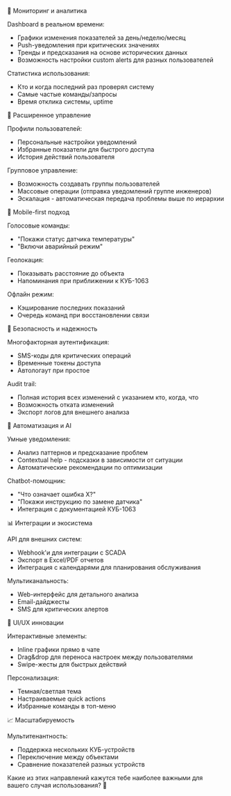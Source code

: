 


  🎯 Мониторинг и аналитика

  Dashboard в реальном времени:
  - Графики изменения показателей за день/неделю/месяц
  - Push-уведомления при критических значениях
  - Тренды и предсказания на основе исторических данных
  - Возможность настройки custom alerts для разных
  пользователей

  Статистика использования:
  - Кто и когда последний раз проверял систему
  - Самые частые команды/запросы
  - Время отклика системы, uptime

  🔧 Расширенное управление

  Профили пользователей:
  - Персональные настройки уведомлений
  - Избранные показатели для быстрого доступа
  - История действий пользователя

  Групповое управление:
  - Возможность создавать группы пользователей
  - Массовые операции (отправка уведомлений группе инженеров)
  - Эскалация - автоматическая передача проблемы выше по
  иерархии

  📱 Mobile-first подход

  Голосовые команды:
  - "Покажи статус датчика температуры"
  - "Включи аварийный режим"

  Геолокация:
  - Показывать расстояние до объекта
  - Напоминания при приближении к КУБ-1063

  Офлайн режим:
  - Кэширование последних показаний
  - Очередь команд при восстановлении связи

  🚨 Безопасность и надежность

  Многофакторная аутентификация:
  - SMS-коды для критических операций
  - Временные токены доступа
  - Автологаут при простое

  Audit trail:
  - Полная история всех изменений с указанием кто, когда, что
  - Возможность отката изменений
  - Экспорт логов для внешнего анализа

  🤖 Автоматизация и AI

  Умные уведомления:
  - Анализ паттернов и предсказание проблем
  - Contextual help - подсказки в зависимости от ситуации
  - Автоматические рекомендации по оптимизации

  Chatbot-помощник:
  - "Что означает ошибка X?"
  - "Покажи инструкцию по замене датчика"
  - Интеграция с документацией КУБ-1063

  📊 Интеграции и экосистема

  API для внешних систем:
  - Webhook'и для интеграции с SCADA
  - Экспорт в Excel/PDF отчетов
  - Интеграция с календарями для планирования обслуживания

  Мультиканальность:
  - Web-интерфейс для детального анализа
  - Email-дайджесты
  - SMS для критических алертов

  🎨 UI/UX инновации

  Интерактивные элементы:
  - Inline графики прямо в чате
  - Drag&drop для переноса настроек между пользователями
  - Swipe-жесты для быстрых действий

  Персонализация:
  - Темная/светлая тема
  - Настраиваемые quick actions
  - Избранные команды в топ-меню

  📈 Масштабируемость

  Мультитенантность:
  - Поддержка нескольких КУБ-устройств
  - Переключение между объектами
  - Сравнение показателей разных устройств

  Какие из этих направлений кажутся тебе наиболее важными для
  вашего случая использования? 🤔
